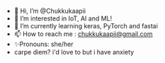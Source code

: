 - 👋 Hi, I’m @Chukkukaapii
- 👀 I’m interested in IoT, AI and ML!
- 🌱 I’m currently learning keras, PyTorch and fastai
- 📫 How to reach me : chukkukaapii@gmail.com
- ✨Pronouns: she/her
- carpe diem? i'd love to but i have anxiety



<!---
Chukkukaapii/Chukkukaapii is a ✨ special ✨ repository because its `README.md` (this file) appears on your GitHub profile.
You can click the Preview link to take a look at your changes.
--->
